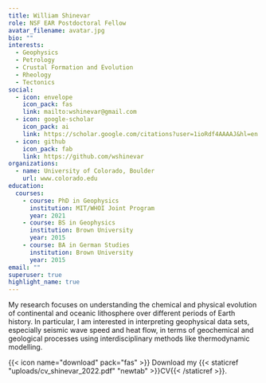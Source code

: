 ```yaml
---
title: William Shinevar
role: NSF EAR Postdoctoral Fellow
avatar_filename: avatar.jpg
bio: ""
interests:
  - Geophysics
  - Petrology
  - Crustal Formation and Evolution
  - Rheology
  - Tectonics
social:
  - icon: envelope
    icon_pack: fas
    link: mailto:wshinevar@gmail.com
  - icon: google-scholar
    icon_pack: ai
    link: https://scholar.google.com/citations?user=1ioRdf4AAAAJ&hl=en
  - icon: github
    icon_pack: fab
    link: https://github.com/wshinevar
organizations:
  - name: University of Colorado, Boulder
    url: www.colorado.edu
education:
  courses:
    - course: PhD in Geophysics
      institution: MIT/WHOI Joint Program
      year: 2021
    - course: BS in Geophysics
      institution: Brown University
      year: 2015
    - course: BA in German Studies
      institution: Brown University
      year: 2015
email: ""
superuser: true
highlight_name: true
---
```

My research focuses on understanding the chemical and physical evolution of continental and oceanic lithosphere over different periods of Earth history. In particular, I am interested in interpreting geophysical data sets, especially seismic wave speed and heat flow, in terms of geochemical and geological processes using interdisciplinary methods like thermodynamic modelling.

<!--EndFragment-->{{< icon name="download" pack="fas" >}} Download my {{< staticref "uploads/cv_shinevar_2022.pdf" "newtab" >}}CV{{< /staticref >}}.